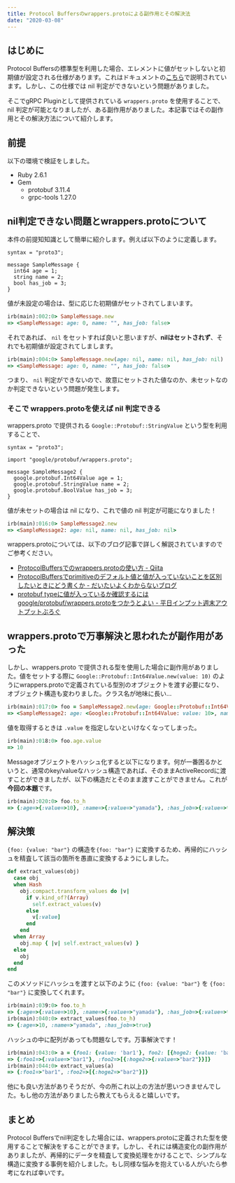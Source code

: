 ```yaml
---
title: Protocol Buffersのwrappers.protoによる副作用とその解決法
date: "2020-03-08"
---
```


## はじめに

Protocol Buffersの標準型を利用した場合、エレメントに値がセットしないと初期値が設定される仕様があります。これはドキュメントの[こちら](https://developers.google.com/protocol-buffers/docs/proto#optional)で説明されています。しかし、この仕様では nil 判定ができないという問題がありました。

そこでgRPC Pluginとして提供されている `wrappers.proto` を使用することで、nil 判定が可能となりましたが、ある副作用がありました。本記事ではその副作用とその解決方法について紹介します。

## 前提

以下の環境で検証をしました。

- Ruby 2.6.1
- Gem
    - protobuf 3.11.4
    - grpc-tools 1.27.0

## nil判定できない問題とwrappers.protoについて

本件の前提知知識として簡単に紹介します。例えば以下のように定義します。

```
syntax = "proto3";

message SampleMessage {
  int64 age = 1;
  string name = 2;
  bool has_job = 3;
}
```

値が未設定の場合は、型に応じた初期値がセットされてしまいます。

```ruby
irb(main):002:0> SampleMessage.new
=> <SampleMessage: age: 0, name: "", has_job: false>
```

それであれば、 `nil` をセットすれば良いと思いますが、**nilはセットされず**、それでも初期値が設定されてしまします。

```ruby
irb(main):004:0> SampleMessage.new(age: nil, name: nil, has_job: nil)
=> <SampleMessage: age: 0, name: "", has_job: false>
```

つまり、 `nil` 判定ができないので、故意にセットされた値なのか、未セットなのか判定できないという問題が発生します。

### そこで wrappers.protoを使えば nil 判定できる

wrappers.proto で提供される `Google::Protobuf::StringValue` という型を利用することで、

```
syntax = "proto3";

import "google/protobuf/wrappers.proto";

message SampleMessage2 {
  google.protobuf.Int64Value age = 1;
  google.protobuf.StringValue name = 2;
  google.protobuf.BoolValue has_job = 3;
}
```

値が未セットの場合は nil になり、これで値の nil 判定が可能になりました！

```ruby
irb(main):016:0> SampleMessage2.new
=> <SampleMessage2: age: nil, name: nil, has_job: nil>
```

wrappers.protoについては、以下のブログ記事で詳しく解説されていますのでご参考ください。

- [ProtocolBuffersでのwrappers\.protoの使い方 \- Qiita](https://qiita.com/k-o-u/items/cf333a4ce30973524591)
- [ProtocolBuffersでprimitiveのデフォルト値と値が入っていないことを区別したいときにどう書くか \- だいたいよくわからないブログ](https://matsu-chara.hatenablog.com/entry/2016/11/12/110000)
- [protobuf typeに値が入っているか確認するにはgoogle/protobuf/wrappers\.protoをつかうとよい \- 平日インプット週末アウトプットぶろぐ](https://blog.soushi.me/entry/2017/09/03/170655/)

## wrappers.protoで万事解決と思われたが副作用があった


しかし、wrappers.proto で提供される型を使用した場合に副作用がありました。値をセットする際に `Google::Protobuf::Int64Value.new(value: 10)` のようにwrappers.protoで定義されている型別のオブジェクトを渡す必要になり、オブジェクト構造も変わりました。クラス名が地味に長い...

```ruby
irb(main):017:0> foo = SampleMessage2.new(age: Google::Protobuf::Int64Value.new(value: 10), name: Google::Protobuf::StringValue.new(value: 'yamada'), has_job: Google::Protobuf::BoolValue.new(value:true))
=> <SampleMessage2: age: <Google::Protobuf::Int64Value: value: 10>, name: <Google::Protobuf::StringValue: value: "yamada">, has_job: <Google::Protobuf::BoolValue: value: true>>
```

値を取得するときは   `.value` を指定しないといけなくなってしまった。

```ruby
irb(main):018:0> foo.age.value
=> 10
```

Messageオブジェクトをハッシュ化すると以下になります。何が一番困るかというと、通常のkey/valueなハッシュ構造であれば、そのままActiveRecordに渡すことができましたが、以下の構造だとそのまま渡すことができません。これが**今回の本題**です。

```ruby
irb(main):020:0> foo.to_h
=> {:age=>{:value=>10}, :name=>{:value=>"yamada"}, :has_job=>{:value=>true}}
```

## 解決策

`{foo: {value: "bar"}` の構造を`{foo: "bar"}` に変換するため、再帰的にハッシュを精査して該当の箇所を愚直に変換するようにしました。

```ruby
def extract_values(obj)
  case obj
  when Hash
    obj.compact.transform_values do |v|
      if v.kind_of?(Array)
        self.extract_values(v)
      else
        v[:value]
      end
    end
  when Array
    obj.map { |v| self.extract_values(v) }
  else
    obj
  end
end
```

このメソッドにハッシュを渡すと以下のように `{foo: {value: "bar"}` を `{foo: "bar"}` に変換してくれます。

```ruby
irb(main):039:0> foo.to_h
=> {:age=>{:value=>10}, :name=>{:value=>"yamada"}, :has_job=>{:value=>true}}
irb(main):040:0> extract_values(foo.to_h)
=> {:age=>10, :name=>"yamada", :has_job=>true}
```

ハッシュの中に配列があっても問題なしです。万事解決です！

```ruby
irb(main):043:0> a = {foo1: {value: 'bar1'}, foo2: [{hoge2: {value: 'bar2'}}]}
=> {:foo1=>{:value=>"bar1"}, :foo2=>[{:hoge2=>{:value=>"bar2"}}]}
irb(main):044:0> extract_values(a)
=> {:foo1=>"bar1", :foo2=>[{:hoge2=>"bar2"}]}
```

他にも良い方法がありそうだが、今の所これ以上の方法が思いつきませんでした。もし他の方法がありましたら教えてもらえると嬉しいです。

## まとめ

Protocol Buffersでnil判定をした場合には、wrappers.protoに定義された型を使用することで解決をすることができます。しかし、それには構造変化の副作用がありましたが、再帰的にデータを精査して変換処理をかけることで、シンプルな構造に変換する事例を紹介しました。もし同様な悩みを抱えている人がいたら参考になれば幸いです。

